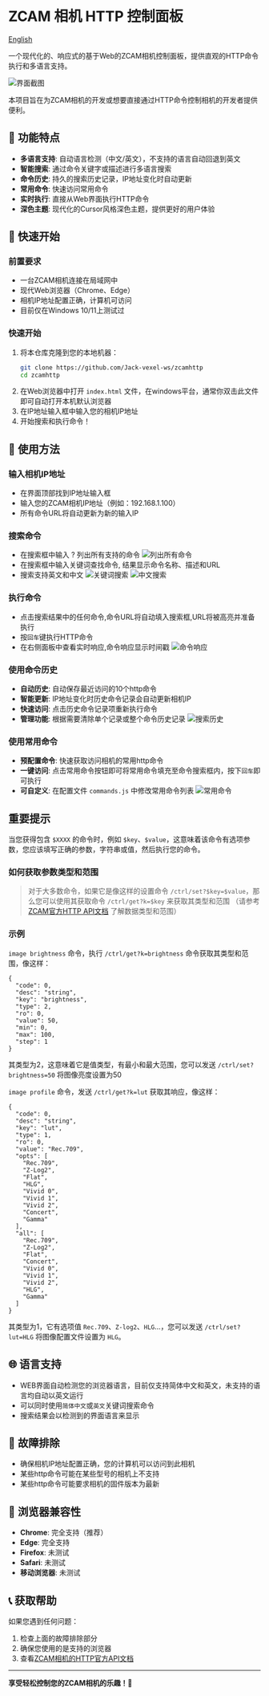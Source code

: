 # ZCAM 相机 HTTP 控制面板

[English](./README.md)

一个现代化的、响应式的基于Web的ZCAM相机控制面板，提供直观的HTTP命令执行和多语言支持。

![界面截图](images/ui_interface.png)

本项目旨在为ZCAM相机的开发或想要直接通过HTTP命令控制相机的开发者提供便利。

## 🌟 功能特点

- **多语言支持**: 自动语言检测（中文/英文），不支持的语言自动回退到英文
- **智能搜索**: 通过命令关键字或描述进行多语言搜索
- **命令历史**: 持久的搜索历史记录，IP地址变化时自动更新
- **常用命令**: 快速访问常用命令
- **实时执行**: 直接从Web界面执行HTTP命令
- **深色主题**: 现代化的Cursor风格深色主题，提供更好的用户体验

## 🚀 快速开始

### 前置要求
- 一台ZCAM相机连接在局域网中
- 现代Web浏览器（Chrome、Edge）
- 相机IP地址配置正确，计算机可访问
- 目前仅在Windows 10/11上测试过

### 快速开始
1. 将本仓库克隆到您的本地机器：
   ```bash
   git clone https://github.com/Jack-vexel-ws/zcamhttp
   cd zcamhttp
   ```
2. 在Web浏览器中打开 `index.html` 文件，在windows平台，通常你双击此文件即可自动打开本机默认浏览器
3. 在IP地址输入框中输入您的相机IP地址
4. 开始搜索和执行命令！

## 📖 使用方法

### 输入相机IP地址
- 在界面顶部找到IP地址输入框
- 输入您的ZCAM相机IP地址（例如：192.168.1.100）
- 所有命令URL将自动更新为新的输入IP

### 搜索命令
- 在搜索框中输入 ? 列出所有支持的命令
![列出所有命令](images/ui_list_all_commands.png)
- 在搜索框中输入关键词查找命令, 结果显示命令名称、描述和URL
- 搜索支持英文和中文
![关键词搜索](images/ui_search_with_keywords.png)
![中文搜索](images/ui_search_with_chinese.png)

### 执行命令
- 点击搜索结果中的任何命令,命令URL将自动填入搜索框,URL将被高亮并准备执行
- 按`回车`键执行HTTP命令
- 在右侧面板中查看实时响应,命令响应显示时间戳
![命令响应](images/ui_command_response.png)

### 使用命令历史
- **自动历史**: 自动保存最近访问的10个http命令
- **智能更新**: IP地址变化时历史命令记录会自动更新相机IP
- **快速访问**: 点击历史命令记录项重新执行命令
- **管理功能**: 根据需要清除单个记录或整个命令历史记录
![搜索历史](images/ui_search_history.png)

### 使用常用命令
- **预配置命令**: 快速获取访问相机的常用http命令
- **一键访问**: 点击常用命令按钮即可将常用命令填充至命令搜索框内，按下`回车`即可执行
- **可自定义**: 在配置文件 `commands.js` 中修改常用命令列表
![常用命令](images/ui_common_cmds.png)

## 重要提示
当您获得包含 `$XXXX` 的命令时，例如 `$key`、`$value`，这意味着该命令有选项参数，您应该填写正确的参数，字符串或值，然后执行您的命令。

### 如何获取参数类型和范围
> 对于大多数命令，如果它是像这样的设置命令 `/ctrl/set?$key=$value`，那么您可以使用其获取命令 `/ctrl/get?k=$key` 来获取其类型和范围
（请参考 [ZCAM官方HTTP API文档](https://github.com/imaginevision/Z-Camera-Doc/blob/master/E2/protocol/http/http.md#Camera-settings) 了解数据类型和范围）

### 示例
`image brightness` 命令，执行 `/ctrl/get?k=brightness` 命令获取其类型和范围，像这样：

```
{
  "code": 0,
  "desc": "string",
  "key": "brightness",
  "type": 2,
  "ro": 0,
  "value": 50,
  "min": 0,
  "max": 100,
  "step": 1
}
```
其类型为2，这意味着它是值类型，有最小和最大范围，您可以发送 `/ctrl/set?brightness=50` 将图像亮度设置为50

`image profile` 命令，发送 `/ctrl/get?k=lut` 获取其响应，像这样：

```
{
  "code": 0,
  "desc": "string",
  "key": "lut",
  "type": 1,
  "ro": 0,
  "value": "Rec.709",
  "opts": [
    "Rec.709",
    "Z-Log2",
    "Flat",
    "HLG",
    "Vivid 0",
    "Vivid 1",
    "Vivid 2",
    "Concert",
    "Gamma"
  ],
  "all": [
    "Rec.709",
    "Z-Log2",
    "Flat",
    "Concert",
    "Vivid 0",
    "Vivid 1",
    "Vivid 2",
    "HLG",
    "Gamma"
  ]
}
```
其类型为1，它有选项值 `Rec.709`、`Z-log2`、`HLG`...，您可以发送 `/ctrl/set?lut=HLG` 将图像配置文件设置为 `HLG`。

## 🌐 语言支持

- WEB界面自动检测您的浏览器语言，目前仅支持简体中文和英文，未支持的语言均自动以英文运行
- 可以同时使用`简体中文`或`英文`关键词搜索命令
- 搜索结果会以检测到的界面语言来显示

## 🔧 故障排除

- 确保相机IP地址配置正确，您的计算机可以访问到此相机
- 某些http命令可能在某些型号的相机上不支持
- 某些http命令可能要求相机的固件版本为最新

## 📱 浏览器兼容性

- **Chrome**: 完全支持（推荐）
- **Edge**: 完全支持
- **Firefox**: 未测试
- **Safari**: 未测试
- **移动浏览器**: 未测试

## 📞 获取帮助

如果您遇到任何问题：
1. 检查上面的故障排除部分
3. 确保您使用的是支持的浏览器
4. 查看[ZCAM相机的HTTP官方API文档](https://github.com/imaginevision/Z-Camera-Doc/blob/master/E2/protocol/http/http.md)

---

**享受轻松控制您的ZCAM相机的乐趣！🎥**
